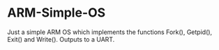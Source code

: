 # ARM-Simple-OS


Just a simple ARM OS which implements the functions Fork(), Getpid(), Exit() and Write(). Outputs to a UART.
